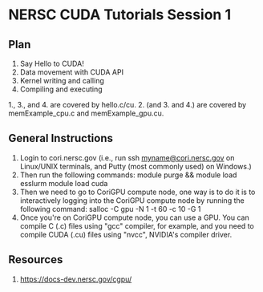 # NERSC CUDA Tutorials Session 1

## Plan
1. Say Hello to CUDA!
2. Data movement with CUDA API
3. Kernel writing and calling
4. Compiling and executing

1., 3., and 4. are covered by hello.c/cu.
2. (and 3. and 4.) are covered by memExample_cpu.c and memExample_gpu.cu.

## General Instructions
1. Login to cori.nersc.gov (i.e., run ssh myname@cori.nersc.gov on Linux/UNIX terminals, and Putty (most commonly used) on Windows.)
2. Then run the following commands:
   module purge && module load esslurm
   module load cuda
3. Then we need to go to CoriGPU compute node, one way is to do it is to interactively logging into the CoriGPU compute node by running the following command:
   salloc -C gpu -N 1 -t 60 -c 10 -G 1
4. Once you're on CoriGPU compute node, you can use a GPU. You can compile C (.c) files using "gcc" compiler, for example, and you need to compile CUDA (.cu) files using "nvcc", NVIDIA's compiler driver.

## Resources
1. https://docs-dev.nersc.gov/cgpu/
